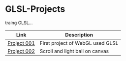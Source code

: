 # GLSL-Projects

traing GLSL...  

| Link | Description |
| - | - |
| [Project 001](https://jpnykw.github.io/GLSL-Projects/test2/index.html) | First project of WebGL used GLSL |
| [Project 002](https://jpnykw.github.io/GLSL-Projects/test3/index.html) | Scroll and light ball on canvas |
